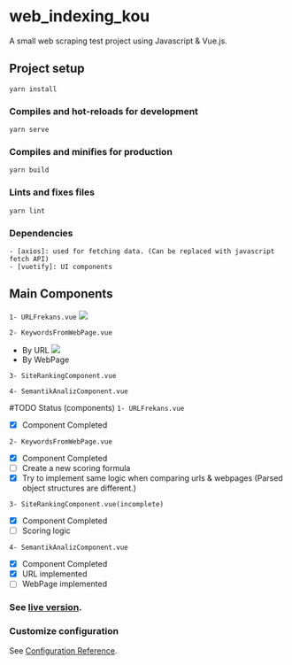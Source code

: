 # web_indexing_kou
A small web scraping test project using Javascript & Vue.js.  

## Project setup
```
yarn install
```

### Compiles and hot-reloads for development
```
yarn serve
```

### Compiles and minifies for production
```
yarn build
```

### Lints and fixes files
```
yarn lint
```

### Dependencies
```
- [axios]: used for fetching data. (Can be replaced with javascript fetch API)
- [vuetify]: UI components
```

## Main Components
```1- URLFrekans.vue```
![](gifs/gif-page-1.gif)

```2- KeywordsFromWebPage.vue```
- By URL
  ![](gifs/gif-page-2.gif)
- By WebPage
  
```3- SiteRankingComponent.vue```

```4- SemantikAnalizComponent.vue```

#TODO Status (components)
```1- URLFrekans.vue```
- [x] Component Completed

```2- KeywordsFromWebPage.vue```
- [x] Component Completed
- [ ] Create a new scoring formula
- [x] Try to implement same logic when comparing urls & webpages (Parsed object
  structures are different.)

```3- SiteRankingComponent.vue(incomplete)```
- [X] Component Completed
- [ ] Scoring logic

```4- SemantikAnalizComponent.vue```
- [x] Component Completed
- [x] URL implemented
- [ ] WebPage implemented

### See [live version](https://musical-doodle.vercel.app/).

### Customize configuration
See [Configuration Reference](https://cli.vuejs.org/config/).
